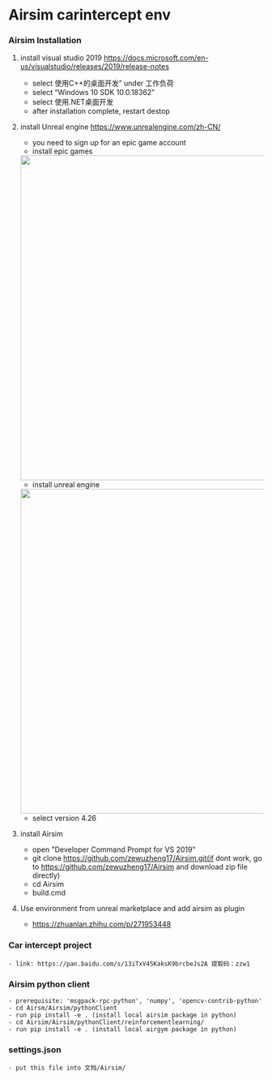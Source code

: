 # Airsim carintercept env

### Airsim Installation

1. install visual studio 2019 https://docs.microsoft.com/en-us/visualstudio/releases/2019/release-notes
    - select 使用C++的桌面开发” under 工作负荷
    - select “Windows 10 SDK 10.0.18362”
    - select 使用.NET桌面开发
    - after installation complete, restart destop

2. install Unreal engine https://www.unrealengine.com/zh-CN/
    - you need to sign up for an epic game account
    - install epic games
    
    <img width="640" height="640" src="https://user-images.githubusercontent.com/85209880/144985961-1da6be19-5e89-4fd1-a2c2-f09471875dcd.png"/>
    
    - install unreal engine 
    
    <img width="640" height="640" src="https://user-images.githubusercontent.com/85209880/144958513-2d4bb89b-0682-4177-a71c-4dd4e61806bb.png"/>
    
    - select version 4.26
    
3. install Airsim
    - open "Developer Command Prompt for VS 2019"
    - git clone https://github.com/zewuzheng17/Airsim.git(if dont work, go to https://github.com/zewuzheng17/Airsim and download zip file directly)
    - cd Airsim
    - build.cmd
 
4. Use environment from unreal marketplace and add airsim as plugin
    - https://zhuanlan.zhihu.com/p/271953448

### Car intercept project
    - link: https://pan.baidu.com/s/13iTxV4SKaksK9brcbeJs2A 提取码：zzw1

### Airsim python client
    - prerequisite: 'msgpack-rpc-python', 'numpy', 'opencv-contrib-python'
    - cd Airsm/Airsim/pythonClient
    - run pip install -e . (install local airsim package in python)
    - cd Airsim/Airsim/pythonClient/reinforcementlearning/
    - run pip install -e . (install local airgym package in python)
    
### settings.json
    - put this file into 文档/Airsim/ 
